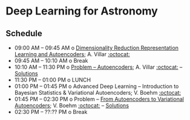 # Deep Learning for Astronomy

## Schedule

 * 09:00 AM – 09:45 AM  o  [Dimensionality Reduction Representation Learning and Autoencoders](DimensionalityReductionRepresentationLearningAndAutoencoders.pdf); A. Villar [:octocat:](https://github.com/villrv)
 * 09:45 AM – 10:10 AM  o  Break
 * 10:10 AM – 11:30 PM  o  [Problem – Autoencoders](AutoencodersBlank.ipynb); A. Villar [:octocat:](https://github.com/villrv) – [Solutions](AutoencodersSolutions.ipynb)
 * 11:30 PM – 01:00 PM  o  LUNCH
 * 01:00 PM – 01:45 PM  o  Advanced Deep Learning – Introduction to Bayesian Statistics & Variational Autoencoders; V. Boehm [:octocat:](https://github.com/VMBoehm)
 * 01:45 PM – 02:30 PM  o  Problem – [From Autoencoders to Variational Autoencoders](IntroductionToVariationalAutoencoders.ipynb); V. Boehm [:octocat:](https://github.com/VMBoehm) – [Solutions](IntroductionToVariationalAutoencoders_solutions.ipynb)
 * 02:30 PM – ??:?? PM  o  Break
